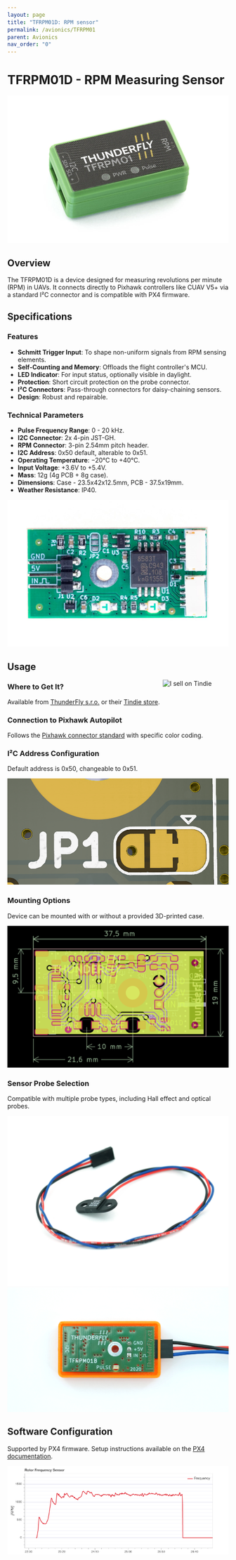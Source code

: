 ```yaml
---
layout: page
title: "TFRPM01D: RPM sensor"
permalink: /avionics/TFRPM01
parent: Avionics
nav_order: "0"
---
```


# TFRPM01D - RPM Measuring Sensor

<p align="center">
  <img src="/avionics/TFRPM01/TFRPM01D.jpg" />
</p>

## Overview
The TFRPM01D is a device designed for measuring revolutions per minute (RPM) in UAVs. It connects directly to Pixhawk controllers like CUAV V5+ via a standard I²C connector and is compatible with PX4 firmware.

## Specifications

### Features
- **Schmitt Trigger Input**: To shape non-uniform signals from RPM sensing elements.
- **Self-Counting and Memory**: Offloads the flight controller's MCU.
- **LED Indicator**: For input status, optionally visible in daylight.
- **Protection**: Short circuit protection on the probe connector.
- **I²C Connectors**: Pass-through connectors for daisy-chaining sensors.
- **Design**: Robust and repairable.

### Technical Parameters
- **Pulse Frequency Range**: 0 - 20 kHz.
- **I2C Connector**: 2x 4-pin JST-GH.
- **RPM Connector**: 3-pin 2.54mm pitch header.
- **I2C Address**: 0x50 default, alterable to 0x51.
- **Operating Temperature**: −20°C to +40°C.
- **Input Voltage**: +3.6V to +5.4V.
- **Mass**: 12g (4g PCB + 8g case).
- **Dimensions**: Case - 23.5x42x12.5mm, PCB - 37.5x19mm.
- **Weather Resistance**: IP40.

<p align="center">
  <img src="/avionics/TFRPM01/TFRPM01D_pcb_bot.jpg" />
</p>

## Usage

<a href="https://www.tindie.com/products/thunderfly/tfrpm01-drone-rpm-tachometer-sensor/"><img src="https://d2ss6ovg47m0r5.cloudfront.net/badges/tindie-mediums.png" alt="I sell on Tindie" width="150" height="78" align="right"></a>
### Where to Get It?

Available from [ThunderFly s.r.o.](https://www.thunderfly.cz/) or their [Tindie store](https://www.tindie.com/products/thunderfly/tfrpm01-drone-rpm-tachometer-sensor/).

### Connection to Pixhawk Autopilot
Follows the [Pixhawk connector standard](https://github.com/pixhawk/Pixhawk-Standards/blob/master/DS-009%20Pixhawk%20Connector%20Standard.pdf) with specific color coding.

### I²C Address Configuration
Default address is 0x50, changeable to 0x51.

![The default 0x50 address setup](/avionics/TFRPM01/JP1_address_0x50_config.png)

### Mounting Options
Device can be mounted with or without a provided 3D-printed case.

![TFRPM01 PCB dimensions](avionics/TFRPM01/TFRPM01_PCB_dimensions.png)

### Sensor Probe Selection
Compatible with multiple probe types, including Hall effect and optical probes.

![TFRPM01B hall effect magnetic sensor](/avionics/TFRPM01/TFRPM01B_hall_sensor.jpg)
![TFRPM01B hall effect magnetic sensor connection](/avionics/TFRPM01/TFRPM01B_hall_connection.jpg)

## Software Configuration
Supported by PX4 firmware. Setup instructions available on the [PX4 documentation](https://docs.px4.io/main/en/sensor/thunderfly_tachometer.html#software-setup).

![TFRPM01 measuring rotor RPM during the flight](/avionics/TFRPM01/rpm_graph.png)
